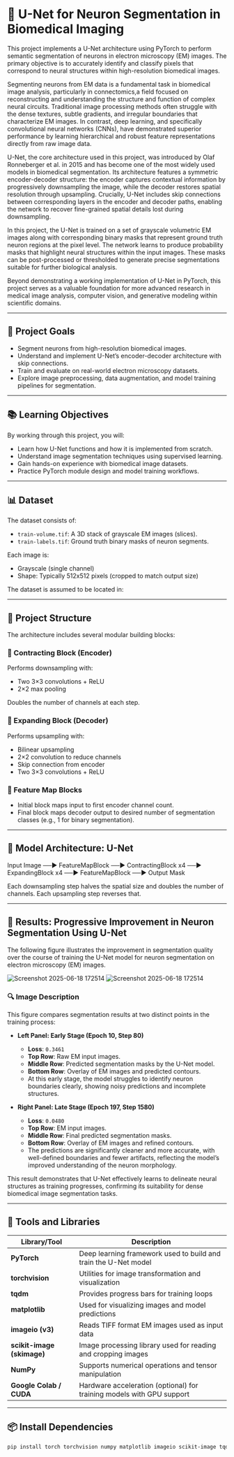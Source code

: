 # 🧠 U-Net for Neuron Segmentation in Biomedical Imaging

This project implements a U-Net architecture using PyTorch to perform semantic segmentation of neurons in electron microscopy (EM) images. The primary objective is to accurately identify and classify pixels that correspond to neural structures within high-resolution biomedical images.

Segmenting neurons from EM data is a fundamental task in biomedical image analysis, particularly in connectomics,a field focused on reconstructing and understanding the structure and function of complex neural circuits. Traditional image processing methods often struggle with the dense textures, subtle gradients, and irregular boundaries that characterize EM images. In contrast, deep learning, and specifically convolutional neural networks (CNNs), have demonstrated superior performance by learning hierarchical and robust feature representations directly from raw image data.

U-Net, the core architecture used in this project, was introduced by Olaf Ronneberger et al. in 2015 and has become one of the most widely used models in biomedical segmentation. Its architecture features a symmetric encoder-decoder structure: the encoder captures contextual information by progressively downsampling the image, while the decoder restores spatial resolution through upsampling. Crucially, U-Net includes skip connections between corresponding layers in the encoder and decoder paths, enabling the network to recover fine-grained spatial details lost during downsampling.

In this project, the U-Net is trained on a set of grayscale volumetric EM images along with corresponding binary masks that represent ground truth neuron regions at the pixel level. The network learns to produce probability masks that highlight neural structures within the input images. These masks can be post-processed or thresholded to generate precise segmentations suitable for further biological analysis.

Beyond demonstrating a working implementation of U-Net in PyTorch, this project serves as a valuable foundation for more advanced research in medical image analysis, computer vision, and generative modeling within scientific domains.

---

## 🧬 Project Goals

- Segment neurons from high-resolution biomedical images.
- Understand and implement U-Net’s encoder-decoder architecture with skip connections.
- Train and evaluate on real-world electron microscopy datasets.
- Explore image preprocessing, data augmentation, and model training pipelines for segmentation.

---

## 📚 Learning Objectives

By working through this project, you will:

- Learn how U-Net functions and how it is implemented from scratch.
- Understand image segmentation techniques using supervised learning.
- Gain hands-on experience with biomedical image datasets.
- Practice PyTorch module design and model training workflows.

---

## 📊 Dataset

The dataset consists of:

- `train-volume.tif`: A 3D stack of grayscale EM images (slices).
- `train-labels.tif`: Ground truth binary masks of neuron segments.

Each image is:
- Grayscale (single channel)
- Shape: Typically 512x512 pixels (cropped to match output size)

The dataset is assumed to be located in:


---

## 🔧 Project Structure

The architecture includes several modular building blocks:

### 🔹 Contracting Block (Encoder)

Performs downsampling with:
- Two 3×3 convolutions + ReLU
- 2×2 max pooling

Doubles the number of channels at each step.

### 🔹 Expanding Block (Decoder)

Performs upsampling with:
- Bilinear upsampling
- 2×2 convolution to reduce channels
- Skip connection from encoder
- Two 3×3 convolutions + ReLU

### 🔹 Feature Map Blocks

- Initial block maps input to first encoder channel count.
- Final block maps decoder output to desired number of segmentation classes (e.g., 1 for binary segmentation).

---

## 🧱 Model Architecture: U-Net
Input Image ──► FeatureMapBlock ──► ContractingBlock x4 ──► ExpandingBlock x4 ──► FeatureMapBlock ──► Output Mask

Each downsampling step halves the spatial size and doubles the number of channels. Each upsampling step reverses that.

---

## 🧪 Results: Progressive Improvement in Neuron Segmentation Using U-Net

The following figure illustrates the improvement in segmentation quality over the course of training the U-Net model for neuron segmentation on electron microscopy (EM) images.

![Screenshot 2025-06-18 172514](https://github.com/user-attachments/assets/5cce1f14-2119-40a6-bfe0-72a6acc7f491)
![Screenshot 2025-06-18 172514](https://github.com/user-attachments/assets/5cce1f14-2119-40a6-bfe0-72a6acc7f491)


### 🔍 Image Description

This figure compares segmentation results at two distinct points in the training process:

- **Left Panel: Early Stage (Epoch 10, Step 80)**
  - **Loss**: `0.3461`
  - **Top Row**: Raw EM input images.
  - **Middle Row**: Predicted segmentation masks by the U-Net model.
  - **Bottom Row**: Overlay of EM images and predicted contours.
  - At this early stage, the model struggles to identify neuron boundaries clearly, showing noisy predictions and incomplete structures.

- **Right Panel: Late Stage (Epoch 197, Step 1580)**
  - **Loss**: `0.0480`
  - **Top Row**: EM input images.
  - **Middle Row**: Final predicted segmentation masks.
  - **Bottom Row**: Overlay of EM images and refined contours.
  - The predictions are significantly cleaner and more accurate, with well-defined boundaries and fewer artifacts, reflecting the model’s improved understanding of the neuron morphology.

This result demonstrates that U-Net effectively learns to delineate neural structures as training progresses, confirming its suitability for dense biomedical image segmentation tasks.

---

## 🧰 Tools and Libraries

| Library/Tool         | Description                                                                 |
|----------------------|-----------------------------------------------------------------------------|
| **PyTorch**           | Deep learning framework used to build and train the U-Net model            |
| **torchvision**       | Utilities for image transformation and visualization                       |
| **tqdm**              | Provides progress bars for training loops                                  |
| **matplotlib**        | Used for visualizing images and model predictions                          |
| **imageio (v3)**      | Reads TIFF format EM images used as input data                             |
| **scikit-image (skimage)** | Image processing library used for reading and cropping images           |
| **NumPy**             | Supports numerical operations and tensor manipulation                      |
| **Google Colab / CUDA** | Hardware acceleration (optional) for training models with GPU support     |

---

## 📦 Install Dependencies

```bash
pip install torch torchvision numpy matplotlib imageio scikit-image tqdm
```

